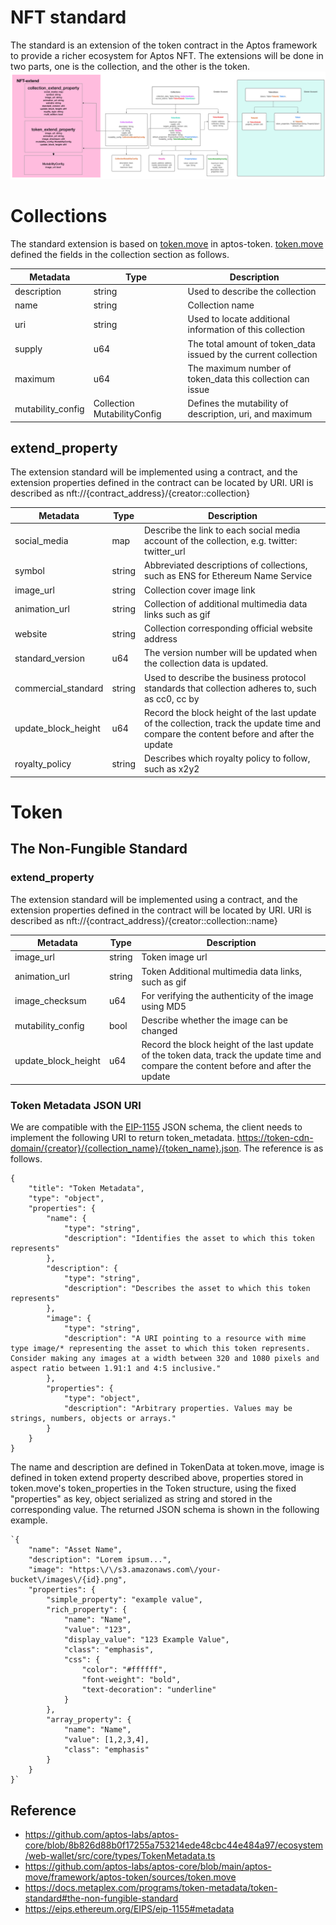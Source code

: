 # NFT standard

The standard is an extension of the token contract in the Aptos framework to provide a richer ecosystem for Aptos NFT.
The extensions will be done in two parts, one is the collection, and the other is the token.<br>![Image](./image/image.png)<br>
# Collections

The standard extension is based on [token.move](https://github.com/aptos-labs/aptos-core/blob/main/aptos-move/framework/aptos-token/sources/token.move) in aptos-token.
[token.move](https://github.com/aptos-labs/aptos-core/blob/main/aptos-move/framework/aptos-token/sources/token.move) defined the fields in the collection section as follows.

|Metadata	|Type	|Description	|
|---	|---	|---	|
|description	|string 	|Used to describe the collection	|
|name	|string 	|Collection name	|
|uri	|string 	|Used to locate additional information of this collection	|
|supply	|u64	|The total amount of token_data issued by the current collection	|
|maximum	|u64 	|The maximum number of token_data this collection can issue	|
|mutability_config	|Collection MutabilityConfig 	|Defines the mutability of description, uri, and maximum |

## extend_property

The extension standard will be implemented using a contract, and the extension properties defined in the contract can be located by URI. URI is described as nft://{contract_address}/{creator::collection}

|Metadata	|Type	|Description	|
|---	|---	|---	|
|social_media	|map 	|Describe the link to each social media account of the collection, e.g. twitter: twitter_url	|
|symbol	|string 	|Abbreviated descriptions of collections, such as ENS for Ethereum Name Service	|
|image_url	|string 	|Collection cover image link	|
|animation_url	|string 	|Collection of additional multimedia data links such as gif	|
|website	|string 	|Collection corresponding official website address	|
|standard_version	|u64	|The version number will be updated when the collection data is updated.	|
|commercial_standard	|string	|Used to describe the business protocol standards that collection adheres to, such as cc0, cc by	|
|update_block_height	|u64	|Record the block height of the last update of the collection, track the update time and compare the content before and after the update	|
|royalty_policy	|string 	|Describes  which royalty policy to follow, such as x2y2	|

# Token

## The Non-Fungible Standard

### extend_property

The extension standard will be implemented using a contract, and the extension properties defined in the contract will be located by URI. URI is described as nft://{contract_address}/{creator::collection::name}

|Metadata	|Type	|Description	|
|---	|---	|---	|
|image_url	|string	|Token image url	|
|animation_url	|string	|Token Additional multimedia data links, such as gif	|
|image_checksum	|u64	|For verifying the authenticity of the image using MD5 	|
|mutability_config	|bool 	|Describe whether the image can be changed	|
|update_block_height	|u64	|Record the block height of the last update of the token data, track the update time and compare the content before and after the update	|

### Token Metadata JSON URI

We are compatible with the [EIP-1155](https://eips.ethereum.org/EIPS/eip-1155#metadata) JSON schema, the client needs to implement the following URI to return token_metadata.
[https://token-cdn-domain/{creator}/{collection_name}/{token_name}.json](https://token-cdn-domain/%7Bcreator%7D/%7Bcollection_name%7D/%7Btoken_name%7D.json).
The reference is as follows.

```
{
    "title": "Token Metadata",
    "type": "object",
    "properties": {
        "name": {
            "type": "string",
            "description": "Identifies the asset to which this token represents"
        },
        "description": {
            "type": "string",
            "description": "Describes the asset to which this token represents"
        },
        "image": {
            "type": "string",
            "description": "A URI pointing to a resource with mime type image/* representing the asset to which this token represents. Consider making any images at a width between 320 and 1080 pixels and aspect ratio between 1.91:1 and 4:5 inclusive."
        },
        "properties": {
            "type": "object",
            "description": "Arbitrary properties. Values may be strings, numbers, objects or arrays."
        }
    }
}
```

The name and description are defined in TokenData at token.move, image is defined in token extend property described above, properties stored in token.move's token_properties in the Token structure, using the fixed "properties" as key, object serialized as string and stored in the corresponding value.
The returned JSON schema is shown in the following example.

```
`{
    "name": "Asset Name",
    "description": "Lorem ipsum...",
    "image": "https:\/\/s3.amazonaws.com\/your-bucket\/images\/{id}.png",
    "properties": {
        "simple_property": "example value",
        "rich_property": {
            "name": "Name",
            "value": "123",
            "display_value": "123 Example Value",
            "class": "emphasis",
            "css": {
                "color": "#ffffff",
                "font-weight": "bold",
                "text-decoration": "underline"
            }
        },
        "array_property": {
            "name": "Name",
            "value": [1,2,3,4],
            "class": "emphasis"
        }
    }
}`
```

## Reference

* <https://github.com/aptos-labs/aptos-core/blob/8b826d88b0f17255a753214ede48cbc44e484a97/ecosystem/web-wallet/src/core/types/TokenMetadata.ts>
* <https://github.com/aptos-labs/aptos-core/blob/main/aptos-move/framework/aptos-token/sources/token.move>
* <https://docs.metaplex.com/programs/token-metadata/token-standard#the-non-fungible-standard>
* <https://eips.ethereum.org/EIPS/eip-1155#metadata>

